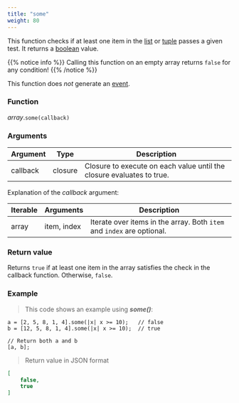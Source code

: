 ```yaml
---
title: "some"
weight: 80
---
```


This function checks if at least one item in the [list](..) or [tuple](../../tuple) passes a given test. It returns a [boolean](../../bool) value.

{{% notice info %}}
Calling this function on an empty array returns `false` for any condition!
{{% /notice %}}

This function does *not* generate an [event](../../../overview/events).

### Function

*array*.`some(callback)`

### Arguments

Argument | Type | Description
-------- | ---- | -----------
callback | closure | Closure to execute on each value until the closure evaluates to true.

Explanation of the *callback* argument:

Iterable | Arguments   | Description
-------- | ----------- | -----------
array    | item, index | Iterate over items in the array. Both `item` and `index` are optional.

### Return value

Returns `true` if at least one item in the array satisfies the check in the callback function. Otherwise, `false`.

### Example

> This code shows an example using ***some()***:

```thingsdb,json_response
a = [2, 5, 8, 1, 4].some(|x| x >= 10);   // false
b = [12, 5, 8, 1, 4].some(|x| x >= 10);  // true

// Return both a and b
[a, b];
```

> Return value in JSON format

```json
[
    false,
    true
]
```
